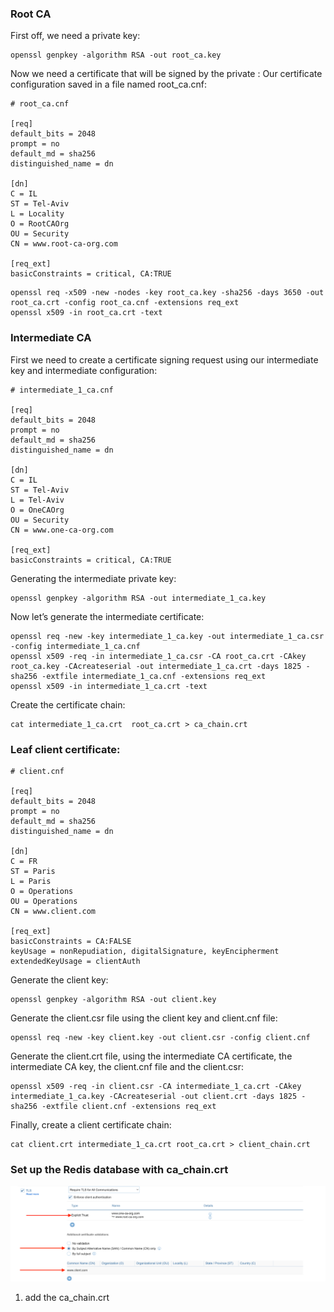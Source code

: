 
### Root CA
First off, we need a private key:
```
openssl genpkey -algorithm RSA -out root_ca.key
```

Now we need a certificate that will be signed by the private :
Our certificate configuration saved in a file named root_ca.cnf:

```
# root_ca.cnf

[req]
default_bits = 2048
prompt = no
default_md = sha256
distinguished_name = dn

[dn]
C = IL
ST = Tel-Aviv
L = Locality
O = RootCAOrg
OU = Security
CN = www.root-ca-org.com

[req_ext]
basicConstraints = critical, CA:TRUE

```

```
openssl req -x509 -new -nodes -key root_ca.key -sha256 -days 3650 -out root_ca.crt -config root_ca.cnf -extensions req_ext
openssl x509 -in root_ca.crt -text
```

### Intermediate CA

First we need to create a certificate signing request using our intermediate key and intermediate configuration:

```
# intermediate_1_ca.cnf

[req]
default_bits = 2048
prompt = no
default_md = sha256
distinguished_name = dn

[dn]
C = IL
ST = Tel-Aviv
L = Tel-Aviv
O = OneCAOrg
OU = Security
CN = www.one-ca-org.com

[req_ext]
basicConstraints = critical, CA:TRUE
```

Generating the intermediate private key:
```
openssl genpkey -algorithm RSA -out intermediate_1_ca.key
```

Now let’s generate the intermediate certificate:

```
openssl req -new -key intermediate_1_ca.key -out intermediate_1_ca.csr -config intermediate_1_ca.cnf
openssl x509 -req -in intermediate_1_ca.csr -CA root_ca.crt -CAkey root_ca.key -CAcreateserial -out intermediate_1_ca.crt -days 1825 -sha256 -extfile intermediate_1_ca.cnf -extensions req_ext
openssl x509 -in intermediate_1_ca.crt -text
```

Create the certificate chain:

```
cat intermediate_1_ca.crt  root_ca.crt > ca_chain.crt
```

### Leaf client certificate:

```
# client.cnf

[req]
default_bits = 2048
prompt = no
default_md = sha256
distinguished_name = dn

[dn]
C = FR
ST = Paris
L = Paris
O = Operations
OU = Operations
CN = www.client.com

[req_ext]
basicConstraints = CA:FALSE
keyUsage = nonRepudiation, digitalSignature, keyEncipherment
extendedKeyUsage = clientAuth
```

Generate the client key:
```
openssl genpkey -algorithm RSA -out client.key
```
Generate the client.csr file using the client key and client.cnf file:
```
openssl req -new -key client.key -out client.csr -config client.cnf
```
Generate the client.crt file, using the intermediate CA certificate, the intermediate CA key, the client.cnf file and the client.csr:
```
openssl x509 -req -in client.csr -CA intermediate_1_ca.crt -CAkey intermediate_1_ca.key -CAcreateserial -out client.crt -days 1825 -sha256 -extfile client.cnf -extensions req_ext
```
Finally, create a client certificate chain:
```
cat client.crt intermediate_1_ca.crt root_ca.crt > client_chain.crt
```

### Set up the Redis database with ca_chain.crt

![mtls](./image/mtls.png)

1) add the ca_chain.crt 

